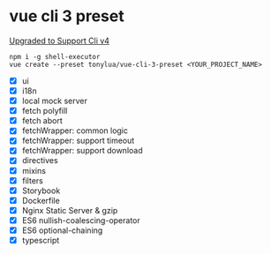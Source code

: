 # vue cli 3 preset

[Upgraded to Support Cli v4](https://cli.vuejs.org/migrating-from-v3/#upgrade-all-plugins-at-once)

```
npm i -g shell-executor
vue create --preset tonylua/vue-cli-3-preset <YOUR_PROJECT_NAME>
```

- [x] ui
- [x] i18n
- [x] local mock server
- [x] fetch polyfill
- [x] fetch abort
- [x] fetchWrapper: common logic
- [x] fetchWrapper: support timeout
- [x] fetchWrapper: support download
- [x] directives
- [x] mixins
- [x] filters
- [x] Storybook
- [x] Dockerfile
- [x] Nginx Static Server & gzip
- [x] ES6 nullish-coalescing-operator
- [x] ES6 optional-chaining
- [x] typescript
